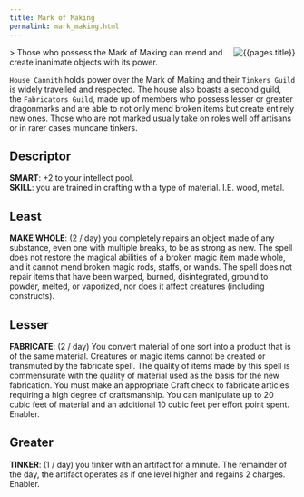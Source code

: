 ```yaml
---
title: Mark of Making
permalink: mark_making.html
---
```

<img src="images/dragonmarks/{{page.title}}.jpg" alt='{{pages.title}}' style="float:right">
> Those who possess the Mark of Making can mend and create inanimate objects with its power.

`House Cannith` holds power over the Mark of Making and their `Tinkers Guild` is widely travelled and respected. The house also boasts a second guild, the `Fabricators Guild`, made up of members who possess lesser or greater dragonmarks and are able to not only mend broken items but create entirely new ones. Those who are not marked usually take on roles well off artisans or in rarer cases mundane tinkers.

## Descriptor
**SMART**: +2 to your intellect pool.  
**SKILL**: you are trained in crafting with a type of material. I.E. wood, metal.

## Least
**MAKE WHOLE**: (2 / day) you completely repairs an object made of any substance, even one with multiple breaks, to be as strong as new. The spell does not restore the magical abilities of a broken magic item made whole, and it cannot mend broken magic rods, staffs, or wands. The spell does not repair items that have been warped, burned, disintegrated, ground to powder, melted, or vaporized, nor does it affect creatures (including constructs).

## Lesser
**FABRICATE**: (2 / day) You convert material of one sort into a product that is of the same material. Creatures or magic items cannot be created or transmuted by the fabricate spell. The quality of items made by this spell is commensurate with the quality of material used as the basis for the new fabrication. You must make an appropriate Craft check to fabricate articles requiring a high degree of craftsmanship. You can manipulate up to 20 cubic feet of material and an additional 10 cubic feet per effort point spent. Enabler.

## Greater
**TINKER**: (1 / day) you tinker with an artifact for a minute. The remainder of the day, the artifact operates as if one level higher and regains 2 charges. Enabler.